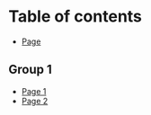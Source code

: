 # Table of contents

* [Page](README.md)

## Group 1

* [Page 1](group-1/page-1.md)
* [Page 2](group-1/page-2.md)
